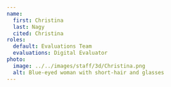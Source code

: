 ```yaml
---
name:
  first: Christina
  last: Nagy
  cited: Christina
roles:
  default: Evaluations Team
  evaluations: Digital Evaluator
photo:
  image: ../../images/staff/3d/Christina.png
  alt: Blue-eyed woman with short-hair and glasses
---
```

